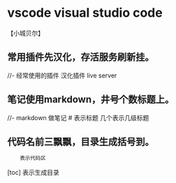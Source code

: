 # vscode   visual studio code
【小城贝尔】
## 常用插件先汉化，存活服务刷新挂。
//- 经常使用的插件 汉化插件 live server
## 笔记使用markdown，井号个数标题上。
//- markdown 做笔记  # 表示标题 几个表示几级标题
## 代码名前三飘飘，目录生成括号到。
~~~html
    表示代码区
~~~

[toc]  表示生成目录